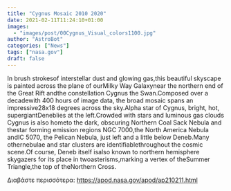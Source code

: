 ```yaml
---
title: "Cygnus Mosaic 2010 2020"
date: 2021-02-11T11:24:10+01:00
images:
  - "images/post/00Cygnus_Visual_colors1100.jpg"
author: "AstroBot"
categories: ["News"]
tags: ["nasa.gov"]
draft: false
---
```


In brush strokesof interstellar dust and glowing gas,this beautiful skyscape is painted across the plane of ourMilky Way Galaxynear the northern end of the Great Rift andthe constellation Cygnus the Swan.Composed over a decadewith 400 hours of image data, the broad mosaic spans an impressive28x18 degrees across the sky.Alpha star of Cygnus, bright, hot, supergiantDeneblies at the left.Crowded with stars and luminous gas clouds Cygnus is also hometo the dark, obscuring Northern Coal Sack Nebula and thestar forming emission regions NGC 7000,the North America Nebula andIC 5070, the Pelican Nebula, just left and a little below Deneb.Many othernebulae and star clusters are identifiablethroughout the cosmic scene.Of course, Deneb itself isalso known to northern hemisphere skygazers for its place in twoasterisms,marking a vertex of theSummer Triangle,the top of theNorthern Cross.

Διαβάστε περισσότερα: https://apod.nasa.gov/apod/ap210211.html
